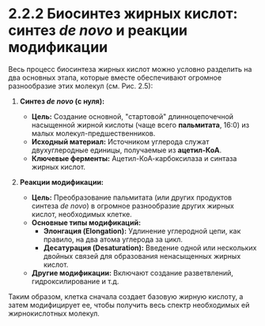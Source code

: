 # 2.2.2 Биосинтез жирных кислот: синтез _de novo_ и реакции модификации

Весь процесс биосинтеза жирных кислот можно условно разделить на два основных этапа, которые вместе обеспечивают огромное разнообразие этих молекул (см. Рис. 2.5):

1.  **Синтез _de novo_ (с нуля):**
    *   **Цель:** Создание основной, "стартовой" длинноцепочечной насыщенной жирной кислоты (чаще всего **пальмитата**, 16:0) из малых молекул-предшественников.
    *   **Исходный материал:** Источником углерода служат двухуглеродные единицы, получаемые из **ацетил-КоА**.
    *   **Ключевые ферменты:** Ацетил-КоА-карбоксилаза и синтаза жирных кислот.

2.  **Реакции модификации:**
    *   **Цель:** Преобразование пальмитата (или других продуктов синтеза _de novo_) в огромное разнообразие других жирных кислот, необходимых клетке.
    *   **Основные типы модификаций:**
        *   **Элонгация (Elongation):** Удлинение углеродной цепи, как правило, на два атома углерода за цикл.
        *   **Десатурация (Desaturation):** Введение одной или нескольких двойных связей для образования ненасыщенных жирных кислот.
    *   **Другие модификации:** Включают создание разветвлений, гидроксилирование и т.д.

Таким образом, клетка сначала создает базовую жирную кислоту, а затем модифицирует ее, чтобы получить весь спектр необходимых ей жирнокислотных молекул.

